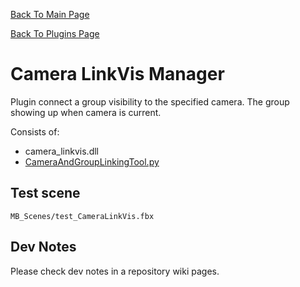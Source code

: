 [Back To Main Page](README.md)

[Back To Plugins Page](Plugins.md)

# Camera LinkVis Manager

Plugin connect a group visibility to the specified camera. The group showing up when camera is current.

Consists of:
* camera_linkvis.dll
* [CameraAndGroupLinkingTool.py](CameraLinkVisTool.md)

## Test scene
```
MB_Scenes/test_CameraLinkVis.fbx
```
## Dev Notes

 Please check dev notes in a repository wiki pages.
